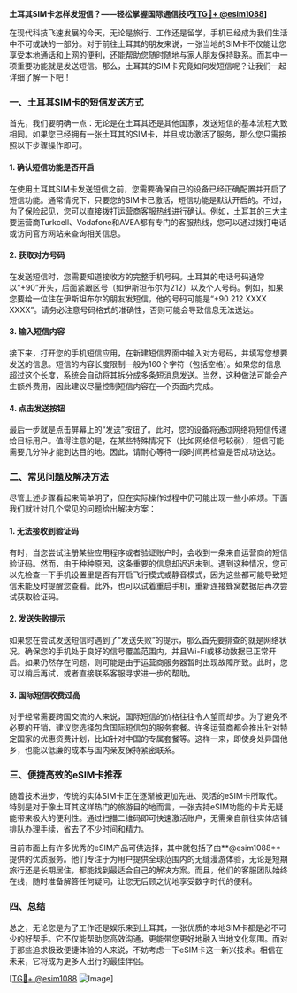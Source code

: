 **土耳其SIM卡怎样发短信？——轻松掌握国际通信技巧[[TG💪+ @esim1088](https://t.me/s/esim1088)]**

在现代科技飞速发展的今天，无论是旅行、工作还是留学，手机已经成为我们生活中不可或缺的一部分。对于前往土耳其的朋友来说，一张当地的SIM卡不仅能让您享受本地通话和上网的便利，还能帮助您随时随地与家人朋友保持联系。而其中一项重要功能就是发送短信。那么，土耳其的SIM卡究竟如何发短信呢？让我们一起详细了解一下吧！

### 一、土耳其SIM卡的短信发送方式

首先，我们要明确一点：无论是在土耳其还是其他国家，发送短信的基本流程大致相同。如果您已经拥有一张土耳其的SIM卡，并且成功激活了服务，那么您只需按照以下步骤操作即可。

#### 1. 确认短信功能是否开启
在使用土耳其SIM卡发送短信之前，您需要确保自己的设备已经正确配置并开启了短信功能。通常情况下，只要您的SIM卡已激活，短信功能是默认开启的。不过，为了保险起见，您可以直接拨打运营商客服热线进行确认。例如，土耳其的三大主要运营商Turkcell、Vodafone和AVEA都有专门的客服热线，您可以通过拨打电话或访问官方网站来查询相关信息。

#### 2. 获取对方号码
在发送短信时，您需要知道接收方的完整手机号码。土耳其的电话号码通常以“+90”开头，后面紧跟区号（如伊斯坦布尔为212）以及个人号码。例如，如果您要给一位住在伊斯坦布尔的朋友发短信，他的号码可能是“+90 212 XXXX XXXX”。请务必注意号码格式的准确性，否则可能会导致信息无法送达。

#### 3. 输入短信内容
接下来，打开您的手机短信应用，在新建短信界面中输入对方号码，并填写您想要发送的信息。短信的内容长度限制一般为160个字符（包括空格）。如果您的信息超过这个长度，系统会自动将其拆分成多条短消息发送。当然，这种做法可能会产生额外费用，因此建议尽量控制短信内容在一个页面内完成。

#### 4. 点击发送按钮
最后一步就是点击屏幕上的“发送”按钮了。此时，您的设备将通过网络将短信传递给目标用户。值得注意的是，在某些特殊情况下（比如网络信号较弱），短信可能需要几分钟才能到达目的地。因此，请耐心等待一段时间再检查是否成功送达。

### 二、常见问题及解决方法

尽管上述步骤看起来简单明了，但在实际操作过程中仍可能出现一些小麻烦。下面我们就针对几个常见的问题给出解决方案：

#### 1. 无法接收到验证码
有时，当您尝试注册某些应用程序或者验证账户时，会收到一条来自运营商的短信验证码。然而，由于种种原因，这条重要的信息却迟迟未到。遇到这种情况，您可以先检查一下手机设置里是否有开启飞行模式或静音模式，因为这些都可能导致短信未能及时提醒您查看。此外，也可以试着重启手机，重新连接蜂窝数据后再次尝试获取验证码。

#### 2. 发送失败提示
如果您在尝试发送短信时遇到了“发送失败”的提示，那么首先要排查的就是网络状况。确保您的手机处于良好的信号覆盖范围内，并且Wi-Fi或移动数据已正常开启。如果仍然存在问题，则可能是由于运营商服务器暂时出现故障所致。此时，您可以稍后再试，或者直接联系客服寻求进一步的帮助。

#### 3. 国际短信收费过高
对于经常需要跨国交流的人来说，国际短信的价格往往令人望而却步。为了避免不必要的开销，建议您选择包含国际短信包的服务套餐。许多运营商都会推出针对特定国家的优惠资费计划，比如针对中国的专属套餐等。这样一来，即使身处异国他乡，也能以低廉的成本与国内亲友保持紧密联系。

### 三、便捷高效的eSIM卡推荐

随着技术进步，传统的实体SIM卡正在逐渐被更加先进、灵活的eSIM卡所取代。特别是对于像土耳其这样热门的旅游目的地而言，一张支持eSIM功能的卡片无疑能带来极大的便利性。通过扫描二维码即可快速激活账户，无需亲自前往实体店铺排队办理手续，省去了不少时间和精力。

目前市面上有许多优秀的eSIM产品可供选择，其中就包括了由**@esim1088**提供的优质服务。他们专注于为用户提供全球范围内的无缝漫游体验，无论是短期旅行还是长期居住，都能找到最适合自己的解决方案。而且，他们的客服团队始终在线，随时准备解答任何疑问，让您无后顾之忧地享受数字时代的便利。

### 四、总结

总之，无论您是为了工作还是娱乐来到土耳其，一张优质的本地SIM卡都是必不可少的好帮手。它不仅能帮助您高效沟通，更能带您更好地融入当地文化氛围。而对于那些追求极致便捷体验的人来说，不妨考虑一下eSIM卡这一新兴技术。相信在未来，它将成为更多人出行的最佳伴侣。

[[TG💪+ @esim1088](https://t.me/s/esim1088) ![Image](https://i.postimg.cc/4NQfJmqS/Snipaste-2025-05-13-00-14-12.png)]